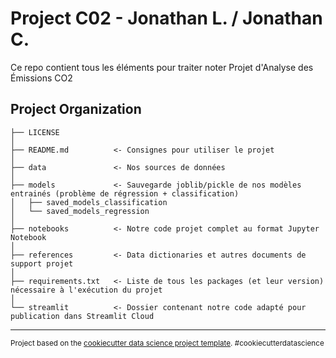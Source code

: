 Project C02 - Jonathan L. / Jonathan C.
==============================

Ce repo contient tous les éléments pour traiter noter Projet d'Analyse des Émissions CO2

Project Organization
------------

    ├── LICENSE
    │
    ├── README.md          <- Consignes pour utiliser le projet
    │          
    ├── data               <- Nos sources de données
    │
    ├── models         	   <- Sauvegarde joblib/pickle de nos modèles entrainés (problème de régression + classification)
    │   ├── saved_models_classification
    │   └── saved_models_regression 
    │
    ├── notebooks          <- Notre code projet complet au format Jupyter Notebook
    │
    ├── references         <- Data dictionaries et autres documents de support projet
    │
    ├── requirements.txt   <- Liste de tous les packages (et leur version) nécessaire à l'exécution du projet
    │
    └── streamlit          <- Dossier contenant notre code adapté pour publication dans Streamlit Cloud


--------

<p><small>Project based on the <a target="_blank" href="https://drivendata.github.io/cookiecutter-data-science/">cookiecutter data science project template</a>. #cookiecutterdatascience</small></p>
